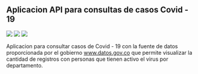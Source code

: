 ## Aplicacion API para consultas de casos Covid - 19
![](https://img.shields.io/badge/Code-Python-informational?style=flat&logo=python&logoColor=yellow&color=4b8bbe)
![](https://img.shields.io/badge/Lib-Pandas-informational?style=flat&logo=python&logoColor=yellow&color=4b8bbe)
![](https://img.shields.io/badge/Lib-Sodapy-informational?style=flat&logo=python&logoColor=yellow&color=4b8bbe)

Aplicacion para consultar casos de Covid - 19 con la fuente de datos proporcionada por el gobierno www.datos.gov.co que permite visualizar la cantidad de registros con personas que tienen activo el virus por departamento.

